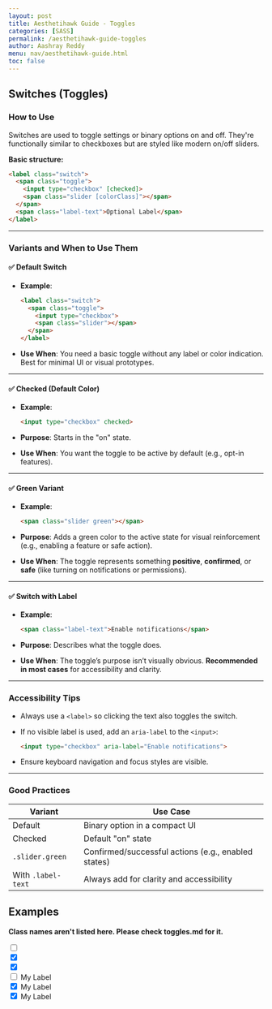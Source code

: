 ```yaml
---
layout: post
title: Aesthetihawk Guide - Toggles
categories: [SASS]
permalink: /aesthetihawk-guide-toggles
author: Aashray Reddy
menu: nav/aesthetihawk-guide.html
toc: false
---
```


## Switches (Toggles)

### How to Use

Switches are used to toggle settings or binary options on and off. They're functionally similar to checkboxes but are styled like modern on/off sliders.

**Basic structure:**

```html
<label class="switch">
  <span class="toggle">
    <input type="checkbox" [checked]>
    <span class="slider [colorClass]"></span>
  </span>
  <span class="label-text">Optional Label</span>
</label>
```

---

### Variants and When to Use Them

#### ✅ Default Switch

- **Example**:

  ```html
  <label class="switch">
    <span class="toggle">
      <input type="checkbox">
      <span class="slider"></span>
    </span>
  </label>
  ```

- **Use When**: You need a basic toggle without any label or color indication. Best for minimal UI or visual prototypes.

---

#### ✅ Checked (Default Color)

- **Example**:

  ```html
  <input type="checkbox" checked>
  ```

- **Purpose**: Starts in the "on" state.
- **Use When**: You want the toggle to be active by default (e.g., opt-in features).

---

#### ✅ Green Variant

- **Example**:

  ```html
  <span class="slider green"></span>
  ```

- **Purpose**: Adds a green color to the active state for visual reinforcement (e.g., enabling a feature or safe action).
- **Use When**: The toggle represents something **positive**, **confirmed**, or **safe** (like turning on notifications or permissions).

---

#### ✅ Switch with Label

- **Example**:

  ```html
  <span class="label-text">Enable notifications</span>
  ```

- **Purpose**: Describes what the toggle does.
- **Use When**: The toggle’s purpose isn’t visually obvious. **Recommended in most cases** for accessibility and clarity.

---

### Accessibility Tips

- Always use a `<label>` so clicking the text also toggles the switch.
- If no visible label is used, add an `aria-label` to the `<input>`:

  ```html
  <input type="checkbox" aria-label="Enable notifications">
  ```

- Ensure keyboard navigation and focus styles are visible.

---

### Good Practices

| Variant                      | Use Case                                    |
|-----------------------------|---------------------------------------------|
| Default                     | Binary option in a compact UI               |
| Checked                     | Default "on" state                          |
| `.slider.green`             | Confirmed/successful actions (e.g., enabled states) |
| With `.label-text`          | Always add for clarity and accessibility    |

## Examples

**Class names aren't listed here. Please check toggles.md for it.**

<label class="switch">
  <span class="toggle">
    <input type="checkbox">
    <span class="slider"></span>
  </span>
</label>

<br>

<label class="switch">
  <span class="toggle">
    <input type="checkbox" checked>
    <span class="slider"></span>
  </span>
</label>

<br>

<label class="switch">
  <span class="toggle">
    <input type="checkbox" checked>
    <span class="slider green"></span>
  </span>
</label>

<br>

<label class="switch">
  <span class="toggle">
    <input type="checkbox">
    <span class="slider"></span>
  </span>
  <span class="label-text">My Label</span>
</label>

<br>

<label class="switch">
  <span class="toggle">
    <input type="checkbox" checked>
    <span class="slider"></span>
  </span>
  <span class="label-text">My Label</span>
</label>

<br>

<label class="switch">
  <span class="toggle">
    <input type="checkbox" checked>
    <span class="slider green"></span>
  </span>
  <span class="label-text">My Label</span>
</label>
